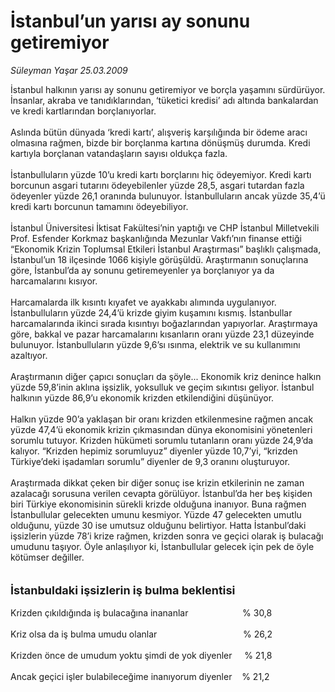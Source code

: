 # İstanbul’un yarısı ay sonunu getiremiyor

*Süleyman Yaşar 25.03.2009*

<div class="taraf_structure_2col_1zq">
<div class="margen_n">



 <p>İstanbul halkının yarısı ay sonunu getiremiyor ve borçla yaşamını sürdürüyor. İnsanlar, akraba ve tanıdıklarından, ‘tüketici kredisi’ adı altında bankalardan ve kredi kartlarından borçlanıyorlar. <br/><br/>Aslında bütün dünyada ‘kredi kartı’, alışveriş karşılığında bir ödeme aracı olmasına rağmen, bizde bir borçlanma kartına dönüşmüş durumda. Kredi kartıyla borçlanan vatandaşların sayısı oldukça fazla. <br/><br/>İstanbulluların yüzde 10’u kredi kartı borçlarını hiç ödeyemiyor. Kredi kartı borcunun asgari tutarını ödeyebilenler yüzde 28,5, asgari tutardan fazla ödeyenler yüzde 26,1 oranında bulunuyor. İstanbulluların ancak yüzde 35,4’ü kredi kartı borcunun tamamını ödeyebiliyor. <br/><br/>İstanbul Üniversitesi İktisat Fakültesi’nin yaptığı ve CHP İstanbul Milletvekili Prof. Esfender Korkmaz başkanlığında Mezunlar Vakfı’nın finanse ettiği “Ekonomik Krizin Toplumsal Etkileri İstanbul Araştırması” başlıklı çalışmada, İstanbul’un 18 ilçesinde 1066 kişiyle görüşüldü. Araştırmanın sonuçlarına göre, İstanbul’da ay sonunu getiremeyenler ya borçlanıyor ya da harcamalarını kısıyor. <br/><br/>Harcamalarda ilk kısıntı kıyafet ve ayakkabı alımında uygulanıyor. İstanbulluların yüzde 24,4’ü krizde giyim kuşamını kısmış. İstanbullar harcamalarında ikinci sırada kısıntıyı boğazlarından yapıyorlar. Araştırmaya göre, bakkal ve pazar harcamalarını kısanların oranı yüzde 23,1 düzeyinde bulunuyor. İstanbulluların yüzde 9,6’sı ısınma, elektrik ve su kullanımını azaltıyor. <br/><br/>Araştırmanın diğer çapıcı sonuçları da şöyle... Ekonomik kriz denince halkın yüzde 59,8’inin aklına işsizlik, yoksulluk ve geçim sıkıntısı geliyor. İstanbul halkının yüzde 86,9’u ekonomik krizden etkilendiğini düşünüyor. <br/><br/>Halkın yüzde 90’a yaklaşan bir oranı krizden etkilenmesine rağmen ancak yüzde 47,4’ü ekonomik krizin çıkmasından dünya ekonomisini yönetenleri sorumlu tutuyor. Krizden hükümeti sorumlu tutanların oranı yüzde 24,9’da kalıyor. “Krizden hepimiz sorumluyuz” diyenler yüzde 10,7’yi, “krizden Türkiye’deki işadamları sorumlu” diyenler de 9,3 oranını oluşturuyor. <br/><br/>Araştırmada dikkat çeken bir diğer sonuç ise krizin etkilerinin ne zaman azalacağı sorusuna verilen cevapta görülüyor. İstanbul’da her beş kişiden biri Türkiye ekonomisinin sürekli krizde olduğuna inanıyor. Buna rağmen İstanbullular gelecekten umunu kesmiyor. Yüzde 47 gelecekten umutlu olduğunu, yüzde 30 ise umutsuz olduğunu belirtiyor. Hatta İstanbul’daki işsizlerin yüzde 78’i krize rağmen, krizden sonra ve geçici olarak iş bulacağı umudunu taşıyor. Öyle anlaşılıyor ki, İstanbullular gelecek için pek de öyle kötümser değiller.<b> <br/><br/><br/><font size="4">İstanbuldaki işsizlerin iş bulma beklentisi</font></b><font size="4"> <br/></font><br/>Krizden çıkıldığında iş bulacağına inananlar                      % 30,8 <br/><br/>Kriz olsa da iş bulma umudu olanlar                                   % 26,2 <br/><br/>Krizden önce de umudum yoktu şimdi de yok diyenler     % 21,8 <br/><br/>Ancak geçici işler bulabileceğime inanıyorum diyenler    % 21,2</p>

<br/>


<div id="taraf_not">
</div>

</div>


</div>
